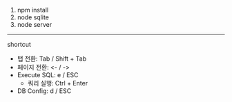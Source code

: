 1. npm install
2. node sqlite
3. node server
---
shortcut
- 탭 전환: Tab / Shift + Tab
- 페이지 전환: <- / ->
- Execute SQL: e / ESC
    - 쿼리 실행: Ctrl + Enter
- DB Config: d / ESC
